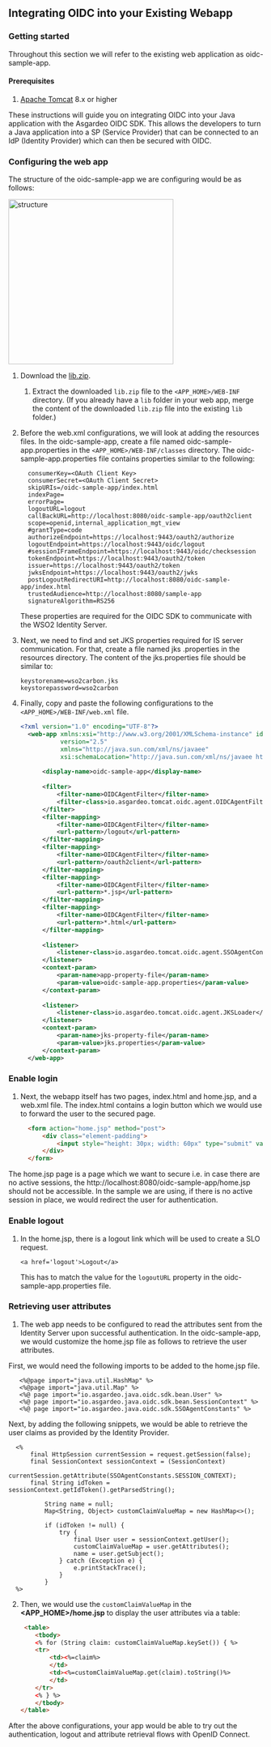 
## Integrating OIDC into your Existing Webapp 

### Getting started
Throughout this section we will refer to the existing web application as oidc-sample-app.

 
#### Prerequisites
1. [Apache Tomcat](http://tomcat.apache.org/tomcat-8.5-doc/) 8.x or higher

These instructions will guide you on integrating OIDC into your Java application with the Asgardeo OIDC SDK.
This allows the developers to turn a Java application into a SP (Service Provider) that can be connected to an IdP
 (Identity Provider) which can then be secured with OIDC.

### Configuring the web app

The structure of the oidc-sample-app we are configuring would be as follows:

<img width="326" alt="structure" src="https://user-images.githubusercontent.com/25428696/91556626-aa2db880-e950-11ea-9203-72d2a68d4148.png">

1. Download the [lib.zip](https://github.com/asgardeo/asgardeo-tomcat-oidc-agent/releases/download/v0.1.4/lib.zip).
   1. Extract the downloaded `lib.zip` file to the `<APP_HOME>/WEB-INF` directory. (If you already have a `lib` folder in
    your web app, merge the content of the downloaded `lib.zip` file into the existing `lib` folder.)

2. Before the web.xml configurations, we will look at adding the resources files.
   In the oidc-sample-app, create a file named oidc-sample-app.properties in the `<APP_HOME>/WEB-INF/classes` directory. The 
   oidc-sample-app.properties file contains properties similar to the following:

      ```
        consumerKey=<OAuth Client Key>
        consumerSecret=<OAuth Client Secret>
        skipURIs=/oidc-sample-app/index.html
        indexPage=
        errorPage=
        logoutURL=logout
        callBackURL=http://localhost:8080/oidc-sample-app/oauth2client
        scope=openid,internal_application_mgt_view
        #grantType=code
        authorizeEndpoint=https://localhost:9443/oauth2/authorize
        logoutEndpoint=https://localhost:9443/oidc/logout
        #sessionIFrameEndpoint=https://localhost:9443/oidc/checksession
        tokenEndpoint=https://localhost:9443/oauth2/token
        issuer=https://localhost:9443/oauth2/token
        jwksEndpoint=https://localhost:9443/oauth2/jwks
        postLogoutRedirectURI=http://localhost:8080/oidc-sample-app/index.html
        trustedAudience=http://localhost:8080/sample-app
        signatureAlgorithm=RS256
      ```
   These properties are required for the OIDC SDK to communicate with the WSO2 Identity Server.

3. Next, we need to find and set JKS properties required for IS server communication.  For that, create a file named jks
   .properties in the resources directory. The content of the jks.properties file should be similar to:
   
   ```
   keystorename=wso2carbon.jks
   keystorepassword=wso2carbon
   ```


4. Finally, copy and paste the following configurations to the `<APP_HOME>/WEB-INF/web.xml` file. 

      ```xml
      <?xml version="1.0" encoding="UTF-8"?>
        <web-app xmlns:xsi="http://www.w3.org/2001/XMLSchema-instance" id="SampleApp"
                 version="2.5"
                 xmlns="http://java.sun.com/xml/ns/javaee"
                 xsi:schemaLocation="http://java.sun.com/xml/ns/javaee http://java.sun.com/xml/ns/javaee/web-app_2_5.xsd">
        
            <display-name>oidc-sample-app</display-name>
        
            <filter>
                <filter-name>OIDCAgentFilter</filter-name>
                <filter-class>io.asgardeo.tomcat.oidc.agent.OIDCAgentFilter</filter-class>
            </filter>
            <filter-mapping>
                <filter-name>OIDCAgentFilter</filter-name>
                <url-pattern>/logout</url-pattern>
            </filter-mapping>
            <filter-mapping>
                <filter-name>OIDCAgentFilter</filter-name>
                <url-pattern>/oauth2client</url-pattern>
            </filter-mapping>
            <filter-mapping>
                <filter-name>OIDCAgentFilter</filter-name>
                <url-pattern>*.jsp</url-pattern>
            </filter-mapping>
            <filter-mapping>
                <filter-name>OIDCAgentFilter</filter-name>
                <url-pattern>*.html</url-pattern>
            </filter-mapping>
        
            <listener>
                <listener-class>io.asgardeo.tomcat.oidc.agent.SSOAgentContextEventListener</listener-class>
            </listener>
            <context-param>
                <param-name>app-property-file</param-name>
                <param-value>oidc-sample-app.properties</param-value>
            </context-param>
        
            <listener>
                <listener-class>io.asgardeo.tomcat.oidc.agent.JKSLoader</listener-class>
            </listener>
            <context-param>
                <param-name>jks-property-file</param-name>
                <param-value>jks.properties</param-value>
            </context-param>
        </web-app>

      ```
### Enable login    
1. Next, the webapp itself has two pages, index.html and home.jsp, and a web.xml file.
The index.html contains a login button which we would use to forward the user to the secured page.
      ```html
        <form action="home.jsp" method="post">
            <div class="element-padding">
                <input style="height: 30px; width: 60px" type="submit" value="log in">
            </div>
        </form>
      ```
The home.jsp page is a page which we want to secure i.e. in case there are no active sessions, 
the http://localhost:8080/oidc-sample-app/home.jsp should not be accessible. 
In the sample we are using, if there is no active session in place, we would redirect the user for authentication. 

### Enable logout
1. In the home.jsp, there is a logout link which will be used to create a SLO request.

      `<a href='logout'>Logout</a>`
      
   This has to match the value for the `logoutURL` property in the oidc-sample-app.properties file.

### Retrieving user attributes

1. The web app needs to be configured to read the attributes sent from the Identity Server upon successful
 authentication. In the oidc-sample-app, we would customize the home.jsp file as follows to retrieve the user attributes.
 
 First, we would need the following imports to be added to the home.jsp file.
 
       <%@page import="java.util.HashMap" %>
       <%@page import="java.util.Map" %>
       <%@ page import="io.asgardeo.java.oidc.sdk.bean.User" %>
       <%@ page import="io.asgardeo.java.oidc.sdk.bean.SessionContext" %>
       <%@ page import="io.asgardeo.java.oidc.sdk.SSOAgentConstants" %>
       
Next, by adding the following snippets, we would be able to retrieve the user claims as provided by the Identity Provider.

      <%
          final HttpSession currentSession = request.getSession(false);
          final SessionContext sessionContext = (SessionContext)
                  currentSession.getAttribute(SSOAgentConstants.SESSION_CONTEXT);
          final String idToken = sessionContext.getIdToken().getParsedString();
          
              String name = null;
              Map<String, Object> customClaimValueMap = new HashMap<>();
              
              if (idToken != null) {
                  try {
                      final User user = sessionContext.getUser();
                      customClaimValueMap = user.getAttributes();
                      name = user.getSubject();
                  } catch (Exception e) {
                      e.printStackTrace();
                  }
              }
      %>
      
2. Then, we would use the `customClaimValueMap` in the **<APP_HOME>/home.jsp** to display the user attributes via a 
table:

      ```html
       <table>
          <tbody>
          <% for (String claim: customClaimValueMap.keySet()) { %>
          <tr>
              <td><%=claim%>
              </td>
              <td><%=customClaimValueMap.get(claim).toString()%>
              </td>
          </tr>
          <% } %>
          </tbody>
      </table>
      ```
After the above configurations, your app would be able to try out the authentication, logout and attribute 
retrieval flows with OpenID Connect.
